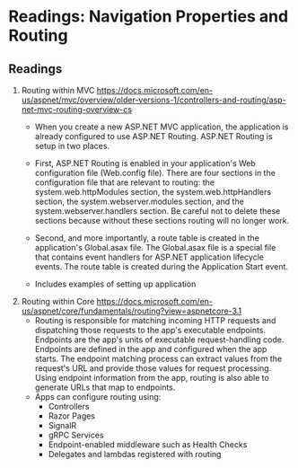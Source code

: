 #  Readings: Navigation Properties and Routing

##  Readings
1.  Routing within MVC  https://docs.microsoft.com/en-us/aspnet/mvc/overview/older-versions-1/controllers-and-routing/asp-net-mvc-routing-overview-cs
    -  When you create a new ASP.NET MVC application, the application is already configured to use ASP.NET Routing. ASP.NET Routing is setup in two places.

    -  First, ASP.NET Routing is enabled in your application's Web configuration file (Web.config file). There are four sections in the configuration file that are relevant to routing: the system.web.httpModules section, the system.web.httpHandlers section, the system.webserver.modules section, and the system.webserver.handlers section. Be careful not to delete these sections because without these sections routing will no longer work.

    -  Second, and more importantly, a route table is created in the application's Global.asax file. The Global.asax file is a special file that contains event handlers for ASP.NET application lifecycle events. The route table is created during the Application Start event.
    -  Includes examples of setting up application
2.  Routing within Core  https://docs.microsoft.com/en-us/aspnet/core/fundamentals/routing?view=aspnetcore-3.1
    -  Routing is responsible for matching incoming HTTP requests and dispatching those requests to the app's executable endpoints. Endpoints are the app's units of executable request-handling code. Endpoints are defined in the app and configured when the app starts. The endpoint matching process can extract values from the request's URL and provide those values for request processing. Using endpoint information from the app, routing is also able to generate URLs that map to endpoints.
    -  Apps can configure routing using:
        -  Controllers
        -  Razor Pages
        -  SignalR
        -  gRPC Services
        -  Endpoint-enabled middleware such as Health Checks
        -  Delegates and lambdas registered with routing